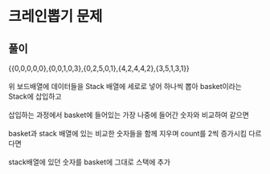 <h1>크레인뽑기 문제</h1>
<h2>풀이</h2>
{{0,0,0,0,0},{0,0,1,0,3},{0,2,5,0,1},{4,2,4,4,2},{3,5,1,3,1}}<br><br>
위 보드배열에 데이터들을 Stack 배열에 세로로 넣어 하나씩 뽑아 basket이라는 Stack에 삽입하고 <br><br>
삽입하는 과정에서 basket에 들어있는 가장 나중에 들어간 숫자와 비교하여 같으면<br><br>
basket과 stack 배열에 있는 비교한 숫자들을 함께 지우며 count를 2씩 증가시킴 다르다면 <br><br>
stack배열에 있던 숫자를 basket에 그대로 스택에 추가